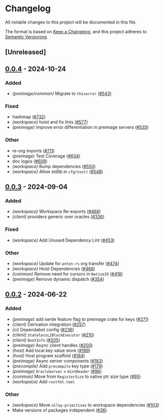 # Changelog
All notable changes to this project will be documented in this file.

The format is based on [Keep a Changelog](https://keepachangelog.com/en/1.0.0/),
and this project adheres to [Semantic Versioning](https://semver.org/spec/v2.0.0.html).

## [Unreleased]

## [0.0.4](https://github.com/anton-rs/kona/compare/kona-preimage-v0.0.3...kona-preimage-v0.0.4) - 2024-10-24

### Added

- *(preimage/common)* Migrate to `thiserror` ([#543](https://github.com/anton-rs/kona/pull/543))

### Fixed

- hashmap ([#732](https://github.com/anton-rs/kona/pull/732))
- *(workspace)* hoist and fix lints ([#577](https://github.com/anton-rs/kona/pull/577))
- *(preimage)* Improve error differentiation in preimage servers ([#535](https://github.com/anton-rs/kona/pull/535))

### Other

- re-org imports ([#711](https://github.com/anton-rs/kona/pull/711))
- *(preimage)* Test Coverage ([#634](https://github.com/anton-rs/kona/pull/634))
- doc logos ([#609](https://github.com/anton-rs/kona/pull/609))
- *(workspace)* Bump dependencies ([#550](https://github.com/anton-rs/kona/pull/550))
- *(workspace)* Allow stdlib in `cfg(test)` ([#548](https://github.com/anton-rs/kona/pull/548))

## [0.0.3](https://github.com/anton-rs/kona/compare/kona-preimage-v0.0.2...kona-preimage-v0.0.3) - 2024-09-04

### Added
- *(workspace)* Workspace Re-exports ([#468](https://github.com/anton-rs/kona/pull/468))
- *(client)* providers generic over oracles ([#336](https://github.com/anton-rs/kona/pull/336))

### Fixed
- *(workspace)* Add Unused Dependency Lint ([#453](https://github.com/anton-rs/kona/pull/453))

### Other
- *(workspace)* Update for `anton-rs` org transfer ([#474](https://github.com/anton-rs/kona/pull/474))
- *(workspace)* Hoist Dependencies ([#466](https://github.com/anton-rs/kona/pull/466))
- *(common)* Remove need for cursors in `NativeIO` ([#416](https://github.com/anton-rs/kona/pull/416))
- *(preimage)* Remove dynamic dispatch ([#354](https://github.com/anton-rs/kona/pull/354))

## [0.0.2](https://github.com/anton-rs/kona/compare/kona-preimage-v0.0.1...kona-preimage-v0.0.2) - 2024-06-22

### Added
- *(preimage)* add serde feature flag to preimage crate for keys ([#271](https://github.com/anton-rs/kona/pull/271))
- *(client)* Derivation integration ([#257](https://github.com/anton-rs/kona/pull/257))
- *(ci)* Dependabot config ([#236](https://github.com/anton-rs/kona/pull/236))
- *(client)* `StatelessL2BlockExecutor` ([#210](https://github.com/anton-rs/kona/pull/210))
- *(client)* `BootInfo` ([#205](https://github.com/anton-rs/kona/pull/205))
- *(preimage)* Async client handles ([#200](https://github.com/anton-rs/kona/pull/200))
- *(host)* Add local key value store ([#189](https://github.com/anton-rs/kona/pull/189))
- *(host)* Host program scaffold ([#184](https://github.com/anton-rs/kona/pull/184))
- *(preimage)* Async server components ([#183](https://github.com/anton-rs/kona/pull/183))
- *(precompile)* Add `precompile` key type ([#179](https://github.com/anton-rs/kona/pull/179))
- *(preimage)* `OracleServer` + `HintReader` ([#96](https://github.com/anton-rs/kona/pull/96))
- *(common)* Move from `RegisterSize` to native ptr size type ([#95](https://github.com/anton-rs/kona/pull/95))
- *(workspace)* Add `rustfmt.toml`

### Other
- *(workspace)* Move `alloy-primitives` to workspace dependencies ([#103](https://github.com/anton-rs/kona/pull/103))
- Make versions of packages independent ([#36](https://github.com/anton-rs/kona/pull/36))
